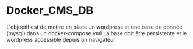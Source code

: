 # Docker_CMS_DB
L'objectif est de mettre en place un wordpress et une base de donnée (mysql) dans un docker-compose.yml
La base doit être persistente et le wordpress accessible depuis un navigateur
